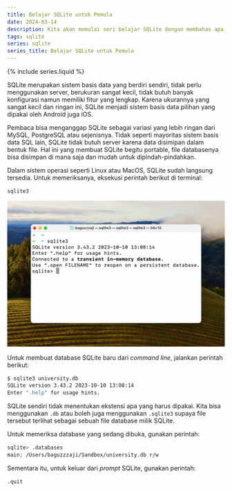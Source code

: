 ```yaml
---
title: Belajar SQLite untuk Pemula
date: 2024-03-14
description: Kita akan memulai seri belajar SQLite dengan membahas apa itu SQLite dan bagaimana cara membuat database yang baru. 
tags: sqlite
series: sqlite
series_title: Belajar SQLite untuk Pemula
---
```


{% include series.liquid %}

SQLite merupakan sistem basis data yang berdiri sendiri, tidak perlu menggunakan server, berukuran sangat kecil, tidak butuh banyak konfigurasi namun memiliki fitur yang lengkap. Karena ukurannya yang sangat kecil dan ringan ini, SQLite menjadi sistem basis data pilihan yang dipakai oleh Android juga iOS.

Pembaca bisa menganggap SQLite sebagai variasi yang lebih ringan dari MySQL, PostgreSQL atau sejenisnya. Tidak seperti mayoritas sistem basis data SQL lain, SQLite tidak butuh server karena data disimipan dalam bentuk file. Hal ini yang membuat SQLite begitu portable, file databasenya bisa disimpan di mana saja dan mudah untuk dipindah-pindahkan.

Dalam sistem operasi seperti Linux atau MacOS, SQLite sudah langsung tersedia. Untuk memeriksanya, eksekusi perintah berikut di terminal:

```bash
sqlite3
```

![](/assets/images/posts/CleanShot-2024-06-09-at-13.02.14@2x.png)

Untuk membuat database SQLite baru dari  _command line_, jalankan perintah berikut:

```bash
$ sqlite3 university.db
SQLite version 3.43.2 2023-10-10 13:08:14
Enter ".help" for usage hints.

```

SQLite sendiri tidak menentukan ekstensi apa yang harus dipakai. Kita bisa menggunakan  `.db`  atau boleh juga menggunakan  `.sqlite3`  supaya file tersebut terlihat sebagai sebuah file database milik SQLite.

Untuk memeriksa database yang sedang dibuka, gunakan perintah:

```bash
sqlite> .databases
main: /Users/baguzzzaji/Sandbox/university.db r/w
```

Sementara itu, untuk keluar dari  _prompt_  SQLite, gunakan perintah:

```sql
.quit
```